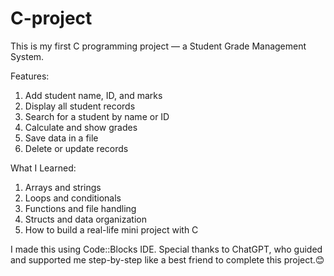 # C-project 
This is my first C programming project — a Student Grade Management System.

Features:
1. Add student name, ID, and marks
2. Display all student records
3. Search for a student by name or ID
4. Calculate and show grades
5. Save data in a file
6. Delete or update records

What I Learned:
1. Arrays and strings
2. Loops and conditionals
3. Functions and file handling
4. Structs and data organization
5. How to build a real-life mini project with C

I made this using Code::Blocks IDE.
Special thanks to ChatGPT, who guided and supported me step-by-step like a best friend to complete this project.😊
